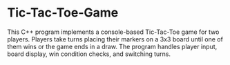 # Tic-Tac-Toe-Game
This C++ program implements a console-based Tic-Tac-Toe game for two players. Players take turns placing their markers on a 3x3 board until one of them wins or the game ends in a draw. The program handles player input, board display, win condition checks, and switching turns.
